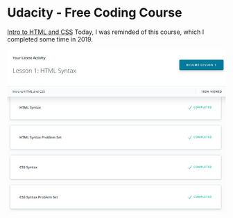 # Udacity - Free Coding Course 
[Intro to HTML and CSS](https://www.udacity.com/course/intro-to-html-and-css--ud001)
Today, I was reminded of this course, which I completed some time in 2019. 

![100-percent-viewed](https://github.com/EO4wellness/T-I-L/blob/main/HTML/Udacity/Intro-HTML-CSS-Udacity-Completed.jpg)


